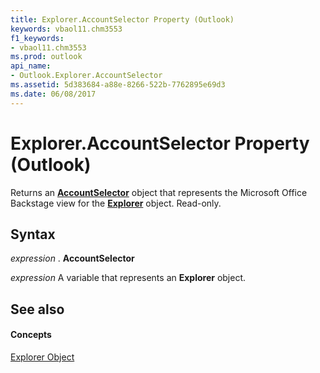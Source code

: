 ```yaml
---
title: Explorer.AccountSelector Property (Outlook)
keywords: vbaol11.chm3553
f1_keywords:
- vbaol11.chm3553
ms.prod: outlook
api_name:
- Outlook.Explorer.AccountSelector
ms.assetid: 5d383684-a88e-8266-522b-7762895e69d3
ms.date: 06/08/2017
---
```



# Explorer.AccountSelector Property (Outlook)

Returns an  **[AccountSelector](Outlook.AccountSelector.md)** object that represents the Microsoft Office Backstage view for the **[Explorer](Outlook.Explorer.md)** object. Read-only.


## Syntax

 _expression_ . **AccountSelector**

 _expression_ A variable that represents an **Explorer** object.


## See also


#### Concepts


[Explorer Object](Outlook.Explorer.md)

